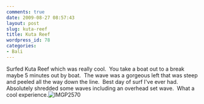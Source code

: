 ```yaml
---
comments: true
date: 2009-08-27 08:57:43
layout: post
slug: kuta-reef
title: Kuta Reef
wordpress_id: 78
categories:
- Bali
---
```


Surfed Kuta Reef which was really cool.  You take a boat out to a break maybe 5 minutes out by boat.  The wave was a gorgeous left that was steep and peeled all the way down the line.  Best day of surf I've ever had.  Absolutely shredded some waves including an overhead set wave.  What a cool experience.![IMGP2570](http://halfblackhalfamazing.files.wordpress.com/2009/08/imgp2570.jpg)
